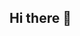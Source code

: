 ## Hi there 👋

<!--
**sebastianmorales-lab/sebastianmorales-lab** is a ✨ _special_ ✨ repository because its `README.md` (this file) appears on your GitHub profile.

## Hi there 👋

I'm **Sebastián Morales Durán**, a Master's student in Cognitive Sciences with a strong background in Biological Sciences. I love analyzing data and solving complex problems using languages like R, Python, and Matlab. I've worked as a teacher and research assistant at the Faculty of Psychology, University of the Republic, where I've gained skills in neuroimaging and cognitive neuroscience. I've also collaborated with the Inter-American Institute on Disability and Inclusive Development, leading educational workshops and promoting inclusion. My passion for innovation and continuous learning drives me to keep growing in my field and apply my knowledge to advance science and technology.

---

### 🛠️ Skills

- **Programming Languages:** R, Python, Matlab
- **Data Analysis:** Statistics, Machine Learning, Data Visualization
- **Neuroscience:** Neuroimaging, Cognitive Neuroscience
- **Education:** Teaching, Educational Workshops, Inclusion

---

### 📈 Highlighted Projects

- **🔬 Neuroimaging Data Analysis:** Research project at the Faculty of Psychology, using advanced data analysis techniques to study brain activity.
- **📚 Inclusive Educational Workshops:** Led educational workshops at the Inter-American Institute on Disability and Inclusive Development, promoting inclusion and accessible education for all.
- **💻 Development of Analysis Tools:** Created scripts and tools in Python and R to facilitate data analysis in research projects.

---

### 🏢 Experience

- **Research Assistant** at the Faculty of Psychology, University of the Republic
- **Teacher G1** at the Faculty of Psychology, University of the Republic (2024) - **Master's Scholarship Holder** at ANII (2023 - Present) - -- -- 
- **Technical Support Team** at the Inter-American Institute on Disability and Inclusive Development (2017 - 2019)
### 🎓 Education - **Master's in Cognitive Sciences** - University of the Republic (2022 - 2025) - **Bachelor's in Biological Sciences** - University of the Republic (2015 - 2022)
-->
